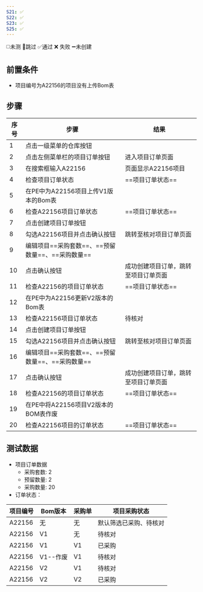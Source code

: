 ```yaml
---
S21: ✅
S22: ✅
S23: ✅
S25: ✅
---
```

◻️未测    🚫跳过     ✅通过    ❌ 失败    ➖未创建

## 前置条件

- 项目编号为A22156的项目没有上传Bom表

## 步骤

| 序号  | 步骤                             | 结果                 |
| --- | ------------------------------ | ------------------ |
| 1   | 点击一级菜单的仓库按钮                    |                    |
| 2   | 点击左侧菜单栏的项目订单按钮                 | 进入项目订单页面           |
| 3   | 在搜索框输入A22156                   | 页面显示A22156项目       |
| 4   | 检查项目订单状态                       | ==项目订单状态==         |
| 5   | 在PE中为A22156项目上传V1版本的Bom表       |                    |
| 6   | 检查A22156项目订单状态                 | ==项目订单状态==         |
| 7   | 点击创建项目订单按钮                     |                    |
| 8   | 勾选A22156项目并点击确认按钮              | 跳转至核对项目订单页面        |
| 9   | 编辑项目==采购套数==、==预留数量==、==采购数量== |                    |
| 10  | 点击确认按钮                         | 成功创建项目订单，跳转至项目订单页面 |
| 11  | 检查A22156的项目订单状态                | ==项目订单状态==         |
| 12  | 在PE中为A22156更新V2版本的Bom表         |                    |
| 13  | 检查A22156项目订单状态                 | 待核对                |
| 14  | 点击创建项目订单按钮                     |                    |
| 15  | 勾选A22156项目并点击确认按钮              | 跳转至核对项目订单页面        |
| 16  | 编辑项目==采购套数==、==预留数量==、==采购数量== |                    |
| 17  | 点击确认按钮                         | 成功创建项目订单，跳转至项目订单页面 |
| 18  | 检查A22156的项目订单状态                | ==项目订单状态==         |
| 19  | 在PE中将A22156项目V2版本的BOM表作废       |                    |
| 20  | 检查A22156项目的订单状态                | ==项目订单状态==         |

## 测试数据

- 项目订单数据
	- 采购套数: 2
	- 预留数量: 2
	- 采购数量: 20
- 订单状态：

| 项目编号   | Bom版本  | 采购单 | 项目采购状态      |
| ------ | ------ | --- | ----------- |
| A22156 | 无      | 无   | 默认筛选已采购、待核对 |
| A22156 | V1     | 无   | 待核对         |
| A22156 | V1     | V1  | 已采购         |
| A22156 | V1--作废 | V1  | 待核对         |
| A22156 | V2     | V1  | 待核对         |
| A22156 | V2     | V2  | 已采购         |
